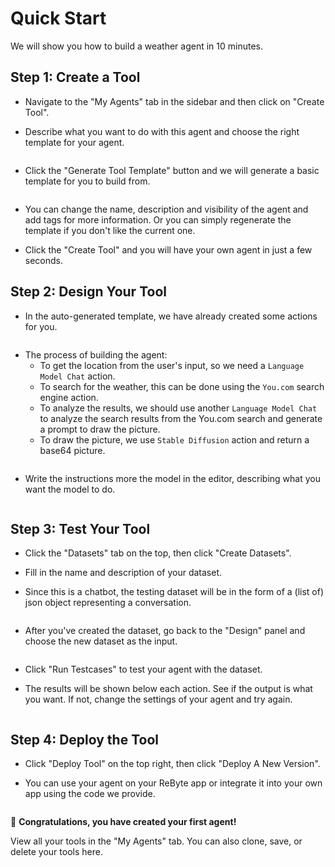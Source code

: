 # Quick Start

We will show you how to build a weather agent in 10 minutes.

## Step 1: Create a Tool

* Navigate to the "My Agents" tab in the sidebar and then click on "Create Tool".

* Describe what you want to do with this agent and choose the right template for your agent. 

<figure><img src="../images/weather-1.png" alt=""></figure>

* Click the "Generate Tool Template" button and we will generate a basic template for you to build from. 

<figure><img src="../images/weather-2.png" alt=""></figure>

* You can change the name, description and visibility of the agent and add tags for more information. Or you can simply regenerate the template if you don't like the current one.

* Click the "Create Tool" and you will have your own agent in just a few seconds.

## Step 2: Design Your Tool

* In the auto-generated template, we have already created some actions for you. 

<figure><img src="../images/weather-3.png" alt=""></figure>

* The process of building the agent:
  * To get the location from the user's input, so we need a `Language Model Chat` action. 
  * To search for the weather, this can be done using the `You.com` search engine action. 
  * To analyze the results, we should use another `Language Model Chat` to analyze the search results from the You.com search and generate a prompt to draw the picture.
  * To draw the picture, we use `Stable Diffusion` action and return a base64 picture.

<figure><img src="../images/weather-4.png" alt=""></figure>

* Write the instructions more the model in the editor, describing what you want the model to do.

<figure><img src="../images/10.png" alt=""></figure>

## Step 3: Test Your Tool

* Click the "Datasets" tab on the top, then click "Create Datasets". 

* Fill in the name and description of your dataset.

* Since this is a chatbot, the testing dataset will be in the form of a (list of) json object representing a conversation.

<figure><img src="../images/11.png" alt=""></figure>

* After you've created the dataset, go back to the "Design" panel and choose the new dataset as the input.

<figure><img src="../images/11-1.png" alt=""></figure>

* Click "Run Testcases" to test your agent with the dataset.

* The results will be shown below each action. See if the output is what you want. If not, change the settings of your agent and try again.

<figure><img src="../images/13.png" alt=""></figure>

## Step 4: Deploy the Tool

* Click "Deploy Tool" on the top right, then click "Deploy A New Version". 

* You can use your agent on your ReByte app or integrate it into your own app using the code we provide.

<figure><img src="../images/12.png" alt=""></figure>

🎉 **Congratulations, you have created your first agent!**

View all your tools in the "My Agents" tab. You can also clone, save, or delete your tools here.

<figure><img src="../images/14.png" alt=""></figure>

